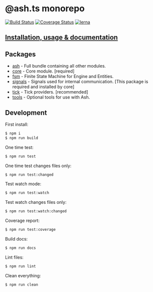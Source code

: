 # @ash.ts monorepo
[![Build Status](https://travis-ci.com/icek/ash.svg?branch=master)](https://travis-ci.com/icek/ash)
[![Coverage Status](https://coveralls.io/repos/github/icek/ash/badge.svg?branch=master)](https://coveralls.io/github/icek/ash?branch=master)
[![lerna](https://img.shields.io/badge/maintained%20with-lerna-cc00ff.svg)](https://lerna.js.org/)

## [Installation, usage & documentation](./packages/ash/README.md)

## Packages
- [ash](./packages/ash/) - Full bundle containing all other modules.
- [core](./packages/core/) - Core module. [required]
- [fsm](./packages/fsm/) - Finite State Machine for Engine and Entities.
- [signals](./packages/signals/) - Signals used for internal communication. 
[This package is required and installed by core]
- [tick](./packages/tick/) - Tick providers. [recommended]
- [tools](./packages/tools) - Optional tools for use with Ash.  

## Development
First install:
```bash
$ npm i
$ npm run build
```

One time test:
```bash
$ npm run test
```

One time test changes files only:
```bash
$ npm run test:changed
```

Test watch mode:
```bash
$ npm run test:watch
```

Test watch changes files only:
```bash
$ npm run test:watch:changed
```

Coverage report:
```bash
$ npm run test:coverage
```

Build docs:
```bash
$ npm run docs
```

Lint files:
```bash
$ npm run lint
```

Clean everything:
```bash
$ npm run clean
```
